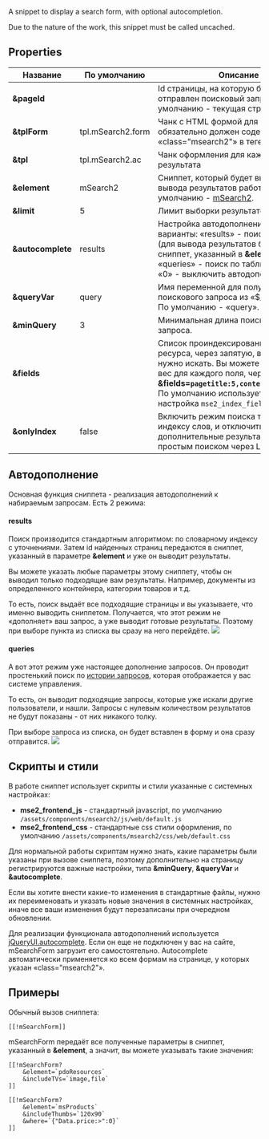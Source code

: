 A snippet to display a search form, with optional autocompletion. 

Due to the nature of the work, this snippet must be called uncached.

## Properties

 Название			| По умолчанию			| Описание
--------------------|-----------------------|--------------------------------------------------------
**&pageId**			|  						| Id страницы, на которую будет отправлен поисковый запрос. По умолчанию - текущая страница.
**&tplForm**		| tpl.mSearch2.form		| Чанк с HTML формой для вывода, обязательно должен содержать «class="msearch2"» в теге «\<form\>».
**&tpl**			| tpl.mSearch2.ac		| Чанк оформления для каждого результата
**&element**		| mSearch2				| Сниппет, который будет вызываться для вывода результатов работы. По умолчанию - [mSearch2][1].
**&limit**			| 5						| Лимит выборки результатов
**&autocomplete**	| results				| Настройка автодополнения. Возможные варианты: «results» - поиск по сайту (для вывода результатов будет вызван сниппет, указанный в **&element**), «queries» - поиск по таблице запросов, «0» - выключить автодополнение.
**&queryVar**		| query					| Имя переменной для получения поискового запроса из «$_REQUEST». По умолчанию - «query».
**&minQuery**		| 3						| Минимальная длина поискового запроса.
**&fields**			| 						| Список проиндексированных полей ресурса, через запятую, в которых нужно искать. Вы можете также указать вес для каждого поля, через запятую: **&fields=`pagetitle:5,content:3,comment:1`**. По умолчанию используется системная настройка `mse2_index_fields`.
**&onlyIndex**		| false					| Включить режим поиска только по индексу слов, и отключить дополнительные результаты, найденные простым поиском через LIKE.

## Автодополнение
Основная функция сниппета - реализация автодополнений к набираемым запросам. Есть 2 режима:

#### results
Поиск производится стандартным алгоритмом: по словарному индексу с уточнениями.
Затем id найденных страниц передаются в сниппет, указанный в параметре **&element** и уже он выводит результаты.

Вы можете указать любые параметры этому сниппету, чтобы он выводил только подходящие вам результаты. Например, документы из определенного контейнера, категории товаров и т.д.

То есть, поиск выдаёт все подходящие страницы и вы указываете, что именно выводить сниппетом. Получается, что этот режим не «дополняет» ваш запрос, а уже выводит готовые результаты.
Поэтому при выборе пункта из списка вы сразу на него перейдёте.
[![](http://st.bezumkin.ru/files/0/2/d/02d12e8588b9920752fddecef35ba99cs.jpg)](http://st.bezumkin.ru/files/0/2/d/02d12e8588b9920752fddecef35ba99c.png)

#### queries
А вот этот режим уже настоящее дополнение запросов. Он проводит простенький поиск по [истории запросов][4], которая отображается у вас системе управления.

То есть, он выводит подходящие запросы, которые уже искали другие пользователи, и нашли. Запросы с нулевым количеством результатов не будут показаны - от них никакого толку.

При выборе запроса из списка, он будет вставлен в форму и она сразу отправится.
[![](http://st.bezumkin.ru/files/1/b/3/1b3240ec2c205bae779d771826bb789ds.jpg)](http://st.bezumkin.ru/files/1/b/3/1b3240ec2c205bae779d771826bb789d.png)

## Скрипты и стили
В работе сниппет использует скрипты и стили указанные с системных настройках:

* **mse2_frontend_js** - стандартный javascript, по умолчанию `/assets/components/msearch2/js/web/default.js`
* **mse2_frontend_css** - стандартные css стили оформления, по умолчанию `/assets/components/msearch2/css/web/default.css`

Для нормальной работы скриптам нужно знать, какие параметры были указаны при вызове сниппета, поэтому дополнительно на страницу регистрируются важные настройки, типа **&minQuery**, **&queryVar** и **&autocomplete**.

Если вы хотите внести какие-то изменения в стандартные файлы, нужно их переименовать и указать новые значения в системных настройках, иначе все ваши изменения будут перезаписаны при очередном обновлении.

Для реализации функционала автодополнений используется [jQueryUI.autocomplete][3]. Если он еще не подключен у вас на сайте, mSearchForm загрузит его самостоятельно.
Autocomplete автоматически применяется ко всем формам на странице, у которых указан «class="msearch2"».

## Примеры
Обычный вызов сниппета:
```
[[!mSearchForm]]
```

mSearchForm передаёт все полученные параметры в сниппет, указанный в **&element**, а значит, вы можете указывать такие значения:
```
[[!mSearchForm?
	&element=`pdoResources`
	&includeTVs=`image,file`
]]

[[!mSearchForm?
	&element=`msProducts`
	&includeThumbs=`120x90`
	&where=`{"Data.price:>":0}`
]]

```

[1]: /ru/01_Компоненты/03_mSearch2/01_Сниппеты/01_mSearch2.md
[2]: /ru/01_Компоненты/03_mSearch2/01_Сниппеты/02_mFilter2.md
[3]: http://jqueryui.com/autocomplete/
[4]: /ru/01_Компоненты/03_mSearch2/02_Интерфейс/03_Запросы.md